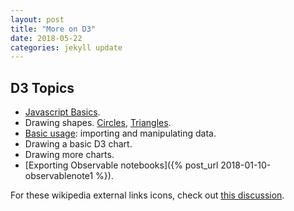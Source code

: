 ```yaml
---
layout: post
title: "More on D3"
date: 2018-05-22
categories: jekyll update
---
```


## D3 Topics
* [Javascript Basics](https://observablehq.com/@azizcodes/practice).
* Drawing shapes. [Circles](https://observablehq.com/d/43a94dd258e35f42), [Triangles](https://observablehq.com/@azizcodes/viewof).
* [Basic usage](https://observablehq.com/d/b001b4d65050c117): importing and manipulating data. 
* Drawing a basic D3 chart.
* Drawing more charts.
* [Exporting Observable notebooks]({% post_url 2018-01-10-observablenote1 %}).


For these wikipedia external links icons, check out [this discussion](https://stackoverflow.com/questions/18168286/how-can-i-style-external-links-like-wikipedia).
